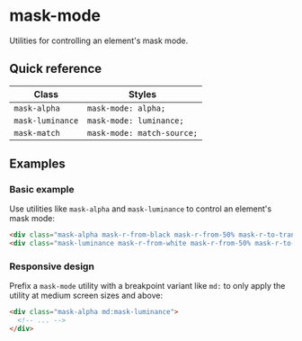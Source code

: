 # mask-mode

Utilities for controlling an element's mask mode.

## Quick reference

| Class            | Styles                  |
|------------------|-------------------------|
| `mask-alpha`     | `mask-mode: alpha;`     |
| `mask-luminance` | `mask-mode: luminance;` |
| `mask-match`     | `mask-mode: match-source;` |



## Examples

### Basic example

Use utilities like `mask-alpha` and `mask-luminance` to control an element's mask mode:

```html
<div class="mask-alpha mask-r-from-black mask-r-from-50% mask-r-to-transparent bg-[url(/img/mountains.jpg)] ..."></div>
<div class="mask-luminance mask-r-from-white mask-r-from-50% mask-r-to-black bg-[url(/img/mountains.jpg)] ..."></div>
```

### Responsive design

Prefix a `mask-mode` utility with a breakpoint variant like `md:` to only apply the utility at medium screen sizes and above:

```html
<div class="mask-alpha md:mask-luminance">
  <!-- ... -->
</div>
```

